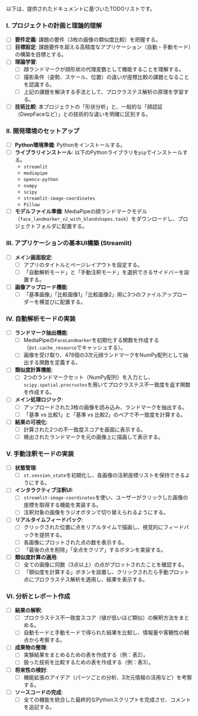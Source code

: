 以下は、提供されたドキュメントに基づいたTODOリストです。

### **I. プロジェクトの計画と理論的理解**
- [ ] **要件定義**: 課題の要件（3枚の画像の類似度比較）を把握する。
- [ ] **目標設定**: 課題要件を超える高精度なアプリケーション（自動・手動モード）の構築を目標とする。
- [ ] **理論学習**:
    - [ ] 顔ランドマークが顔形状の代理変数として機能することを理解する。
    - [ ] 撮影条件（姿勢、スケール、位置）の違いが座標比較の課題となることを認識する。
    - [ ] 上記の課題を解決する手法として、プロクラステス解析の原理を学習する。
- [ ] **技術比較**: 本プロジェクトの「形状分析」と、一般的な「顔認証（DeepFaceなど）」との技術的な違いを明確に区別する。

### **II. 開発環境のセットアップ**
- [ ] **Python環境準備**: Pythonをインストールする。
- [ ] **ライブラリインストール**: 以下のPythonライブラリを`pip`でインストールする。
    - `streamlit`
    - `mediapipe`
    - `opencv-python`
    - `numpy`
    - `scipy`
    - `streamlit-image-coordinates`
    - `Pillow`
- [ ] **モデルファイル準備**: MediaPipeの顔ランドマークモデル（`face_landmarker_v2_with_blendshapes.task`）をダウンロードし、プロジェクトフォルダに配置する。

### **III. アプリケーションの基本UI構築 (Streamlit)**
- [ ] **メイン画面設定**:
    - [ ] アプリのタイトルとページレイアウトを設定する。
    - [ ] 「自動解析モード」と「手動注釈モード」を選択できるサイドバーを設置する。
- [ ] **画像アップロード機能**:
    - [ ] 「基準画像」「比較画像1」「比較画像2」用に3つのファイルアップローダーを横並びに配置する。

### **IV. 自動解析モードの実装**
- [ ] **ランドマーク抽出機能**:
    - [ ] MediaPipeの`FaceLandmarker`を初期化する関数を作成する（`@st.cache_resource`でキャッシュする）。
    - [ ] 画像を受け取り、478個の3次元顔ランドマークをNumPy配列として抽出する関数を定義する。
- [ ] **類似度計算機能**:
    - [ ] 2つのランドマークセット（NumPy配列）を入力とし、`scipy.spatial.procrustes`を用いてプロクラステス不一致度を返す関数を作成する。
- [ ] **メイン処理ロジック**:
    - [ ] アップロードされた3枚の画像を読み込み、ランドマークを抽出する。
    - [ ] 「基準 vs 比較1」と「基準 vs 比較2」のペアで不一致度を計算する。
- [ ] **結果の可視化**:
    - [ ] 計算された2つの不一致度スコアを画面に表示する。
    - [ ] 検出されたランドマークを元の画像上に描画して表示する。

### **V. 手動注釈モードの実装**
- [ ] **状態管理**:
    - [ ] `st.session_state`を初期化し、各画像の注釈座標リストを保持できるようにする。
- [ ] **インタラクティブ注釈UI**:
    - [ ] `streamlit-image-coordinates`を使い、ユーザーがクリックした画像の座標を取得する機能を実装する。
    - [ ] 注釈対象の画像をラジオボタンで切り替えられるようにする。
- [ ] **リアルタイムフィードバック**:
    - [ ] クリックされた位置に点をリアルタイムで描画し、視覚的にフィードバックを提供する。
    - [ ] 各画像にプロットされた点の数を表示する。
    - [ ] 「最後の点を削除」「全点をクリア」するボタンを実装する。
- [ ] **類似度計算の適用**:
    - [ ] 全ての画像に同数（3点以上）の点がプロットされたことを確認する。
    - [ ] 「類似度を計算する」ボタンを設置し、クリックされたら手動プロット点にプロクラステス解析を適用し、結果を表示する。

### **VI. 分析とレポート作成**
- [ ] **結果の解釈**:
    - [ ] プロクラステス不一致度スコア（値が低いほど類似）の解釈方法をまとめる。
    - [ ] 自動モードと手動モードで得られた結果を比較し、情報量や客観性の観点から考察する。
- [ ] **成果物の整理**:
    - [ ] 実験結果をまとめるための表を作成する（例：表2）。
    - [ ] 扱った技術を比較するための表を作成する（例：表3）。
- [ ] **将来性の検討**:
    - [ ] 機能拡張のアイデア（パーツごとの分析、3次元情報の活用など）を考察する。
- [ ] **ソースコードの完成**:
    - [ ] 全ての機能を統合した最終的なPythonスクリプトを完成させ、コメントを追記する。
